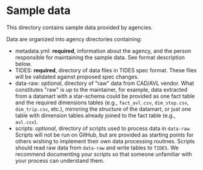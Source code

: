 # Sample data

This directory contains sample data provided by agencies.

Data are organized into agency directories containing:

- metadata.yml: **required**, information about the agency, and the person responsible for maintaining the sample data. See format description below.
- TIDES: **required**, directory of data files in TIDES spec format. These files will be validated against proposed spec changes.
- data-raw: *optional*, directory of "raw" data from CAD/AVL vendor. What constitutes "raw" is up to the maintainer, for example, data extracted from a datamart with a star-schema could be provided as one fact table and the required dimensions tables (e.g., `fact_avl.csv`, `dim_stop.csv`, `dim_trip.csv`, etc.), mirroring the structure of the datamart, or just one table with dimension tables already joined to the fact table (e.g., `avl.csv`).
- scripts: *optional*, directory of scripts used to process data in `data-raw`. Scripts will not be run on GitHub, but are provided as starting points for others wishing to implement their own data processing routines. Scripts should read raw data from `data-raw` and write tables to `TIDES`. We recommend documenting your scripts so that someone unfamiliar with your process can understand them.
